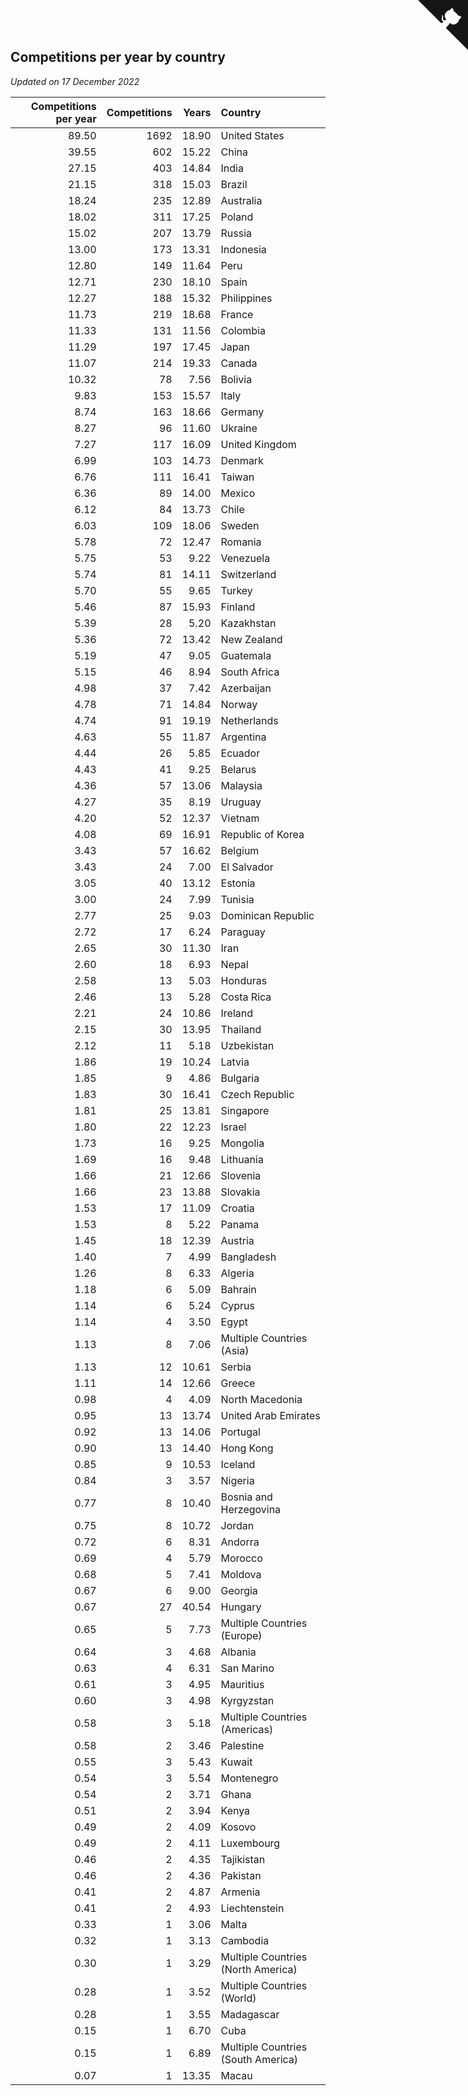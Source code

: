 ## Competitions per year by country

*Updated on 17 December 2022*

| Competitions per year | Competitions | Years | Country |
| ---: | ---: | ---: | :--- |
| 89.50 | 1692 | 18.90 | United States |
| 39.55 | 602 | 15.22 | China |
| 27.15 | 403 | 14.84 | India |
| 21.15 | 318 | 15.03 | Brazil |
| 18.24 | 235 | 12.89 | Australia |
| 18.02 | 311 | 17.25 | Poland |
| 15.02 | 207 | 13.79 | Russia |
| 13.00 | 173 | 13.31 | Indonesia |
| 12.80 | 149 | 11.64 | Peru |
| 12.71 | 230 | 18.10 | Spain |
| 12.27 | 188 | 15.32 | Philippines |
| 11.73 | 219 | 18.68 | France |
| 11.33 | 131 | 11.56 | Colombia |
| 11.29 | 197 | 17.45 | Japan |
| 11.07 | 214 | 19.33 | Canada |
| 10.32 | 78 | 7.56 | Bolivia |
| 9.83 | 153 | 15.57 | Italy |
| 8.74 | 163 | 18.66 | Germany |
| 8.27 | 96 | 11.60 | Ukraine |
| 7.27 | 117 | 16.09 | United Kingdom |
| 6.99 | 103 | 14.73 | Denmark |
| 6.76 | 111 | 16.41 | Taiwan |
| 6.36 | 89 | 14.00 | Mexico |
| 6.12 | 84 | 13.73 | Chile |
| 6.03 | 109 | 18.06 | Sweden |
| 5.78 | 72 | 12.47 | Romania |
| 5.75 | 53 | 9.22 | Venezuela |
| 5.74 | 81 | 14.11 | Switzerland |
| 5.70 | 55 | 9.65 | Turkey |
| 5.46 | 87 | 15.93 | Finland |
| 5.39 | 28 | 5.20 | Kazakhstan |
| 5.36 | 72 | 13.42 | New Zealand |
| 5.19 | 47 | 9.05 | Guatemala |
| 5.15 | 46 | 8.94 | South Africa |
| 4.98 | 37 | 7.42 | Azerbaijan |
| 4.78 | 71 | 14.84 | Norway |
| 4.74 | 91 | 19.19 | Netherlands |
| 4.63 | 55 | 11.87 | Argentina |
| 4.44 | 26 | 5.85 | Ecuador |
| 4.43 | 41 | 9.25 | Belarus |
| 4.36 | 57 | 13.06 | Malaysia |
| 4.27 | 35 | 8.19 | Uruguay |
| 4.20 | 52 | 12.37 | Vietnam |
| 4.08 | 69 | 16.91 | Republic of Korea |
| 3.43 | 57 | 16.62 | Belgium |
| 3.43 | 24 | 7.00 | El Salvador |
| 3.05 | 40 | 13.12 | Estonia |
| 3.00 | 24 | 7.99 | Tunisia |
| 2.77 | 25 | 9.03 | Dominican Republic |
| 2.72 | 17 | 6.24 | Paraguay |
| 2.65 | 30 | 11.30 | Iran |
| 2.60 | 18 | 6.93 | Nepal |
| 2.58 | 13 | 5.03 | Honduras |
| 2.46 | 13 | 5.28 | Costa Rica |
| 2.21 | 24 | 10.86 | Ireland |
| 2.15 | 30 | 13.95 | Thailand |
| 2.12 | 11 | 5.18 | Uzbekistan |
| 1.86 | 19 | 10.24 | Latvia |
| 1.85 | 9 | 4.86 | Bulgaria |
| 1.83 | 30 | 16.41 | Czech Republic |
| 1.81 | 25 | 13.81 | Singapore |
| 1.80 | 22 | 12.23 | Israel |
| 1.73 | 16 | 9.25 | Mongolia |
| 1.69 | 16 | 9.48 | Lithuania |
| 1.66 | 21 | 12.66 | Slovenia |
| 1.66 | 23 | 13.88 | Slovakia |
| 1.53 | 17 | 11.09 | Croatia |
| 1.53 | 8 | 5.22 | Panama |
| 1.45 | 18 | 12.39 | Austria |
| 1.40 | 7 | 4.99 | Bangladesh |
| 1.26 | 8 | 6.33 | Algeria |
| 1.18 | 6 | 5.09 | Bahrain |
| 1.14 | 6 | 5.24 | Cyprus |
| 1.14 | 4 | 3.50 | Egypt |
| 1.13 | 8 | 7.06 | Multiple Countries (Asia) |
| 1.13 | 12 | 10.61 | Serbia |
| 1.11 | 14 | 12.66 | Greece |
| 0.98 | 4 | 4.09 | North Macedonia |
| 0.95 | 13 | 13.74 | United Arab Emirates |
| 0.92 | 13 | 14.06 | Portugal |
| 0.90 | 13 | 14.40 | Hong Kong |
| 0.85 | 9 | 10.53 | Iceland |
| 0.84 | 3 | 3.57 | Nigeria |
| 0.77 | 8 | 10.40 | Bosnia and Herzegovina |
| 0.75 | 8 | 10.72 | Jordan |
| 0.72 | 6 | 8.31 | Andorra |
| 0.69 | 4 | 5.79 | Morocco |
| 0.68 | 5 | 7.41 | Moldova |
| 0.67 | 6 | 9.00 | Georgia |
| 0.67 | 27 | 40.54 | Hungary |
| 0.65 | 5 | 7.73 | Multiple Countries (Europe) |
| 0.64 | 3 | 4.68 | Albania |
| 0.63 | 4 | 6.31 | San Marino |
| 0.61 | 3 | 4.95 | Mauritius |
| 0.60 | 3 | 4.98 | Kyrgyzstan |
| 0.58 | 3 | 5.18 | Multiple Countries (Americas) |
| 0.58 | 2 | 3.46 | Palestine |
| 0.55 | 3 | 5.43 | Kuwait |
| 0.54 | 3 | 5.54 | Montenegro |
| 0.54 | 2 | 3.71 | Ghana |
| 0.51 | 2 | 3.94 | Kenya |
| 0.49 | 2 | 4.09 | Kosovo |
| 0.49 | 2 | 4.11 | Luxembourg |
| 0.46 | 2 | 4.35 | Tajikistan |
| 0.46 | 2 | 4.36 | Pakistan |
| 0.41 | 2 | 4.87 | Armenia |
| 0.41 | 2 | 4.93 | Liechtenstein |
| 0.33 | 1 | 3.06 | Malta |
| 0.32 | 1 | 3.13 | Cambodia |
| 0.30 | 1 | 3.29 | Multiple Countries (North America) |
| 0.28 | 1 | 3.52 | Multiple Countries (World) |
| 0.28 | 1 | 3.55 | Madagascar |
| 0.15 | 1 | 6.70 | Cuba |
| 0.15 | 1 | 6.89 | Multiple Countries (South America) |
| 0.07 | 1 | 13.35 | Macau |


<a href="https://github.com/jonatanklosko/wca_statistics" class="github-corner" aria-label="View source on Github"><svg width="80" height="80" viewBox="0 0 250 250" style="fill:#151513; color:#fff; position: absolute; top: 0; border: 0; right: 0;" aria-hidden="true"><path d="M0,0 L115,115 L130,115 L142,142 L250,250 L250,0 Z"></path><path d="M128.3,109.0 C113.8,99.7 119.0,89.6 119.0,89.6 C122.0,82.7 120.5,78.6 120.5,78.6 C119.2,72.0 123.4,76.3 123.4,76.3 C127.3,80.9 125.5,87.3 125.5,87.3 C122.9,97.6 130.6,101.9 134.4,103.2" fill="currentColor" style="transform-origin: 130px 106px;" class="octo-arm"></path><path d="M115.0,115.0 C114.9,115.1 118.7,116.5 119.8,115.4 L133.7,101.6 C136.9,99.2 139.9,98.4 142.2,98.6 C133.8,88.0 127.5,74.4 143.8,58.0 C148.5,53.4 154.0,51.2 159.7,51.0 C160.3,49.4 163.2,43.6 171.4,40.1 C171.4,40.1 176.1,42.5 178.8,56.2 C183.1,58.6 187.2,61.8 190.9,65.4 C194.5,69.0 197.7,73.2 200.1,77.6 C213.8,80.2 216.3,84.9 216.3,84.9 C212.7,93.1 206.9,96.0 205.4,96.6 C205.1,102.4 203.0,107.8 198.3,112.5 C181.9,128.9 168.3,122.5 157.7,114.1 C157.9,116.9 156.7,120.9 152.7,124.9 L141.0,136.5 C139.8,137.7 141.6,141.9 141.8,141.8 Z" fill="currentColor" class="octo-body"></path></svg></a><style>.github-corner:hover .octo-arm{animation:octocat-wave 560ms ease-in-out}@keyframes octocat-wave{0%,100%{transform:rotate(0)}20%,60%{transform:rotate(-25deg)}40%,80%{transform:rotate(10deg)}}@media (max-width:500px){.github-corner:hover .octo-arm{animation:none}.github-corner .octo-arm{animation:octocat-wave 560ms ease-in-out}}</style>
